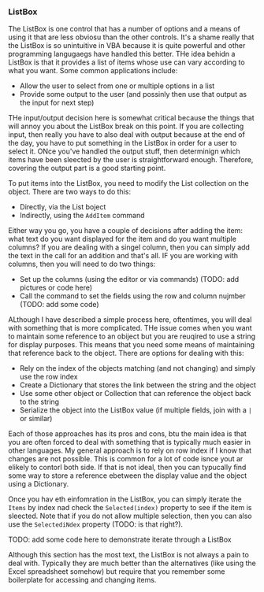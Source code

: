 ### ListBox

The ListBox is one control that has a number of options and a means of using it that are less obviosu than the other controls. It's a shame really that the ListBox is so unintuitive in VBA because it is quite powerful and other programming langugaegs have handled this better. THe idea behidn a ListBox is that it provides a list of items whose use can vary according to what you want. Some common applications include:

- Allow the user to select from one or multiple options in a list
- Provide some output to the user (and possinly then use that output as the input for next step)

THe input/output decision here is somewhat critical because the things that will annoy you about the ListBox break on this point. If you are collecting input, then really you have to also deal with output because at the end of the day, you have to put something in the ListBox in order for a user to select it. ONce you've handled the output stuff, then determinign which items have been sleected by the user is straightforward enough. Therefore, covering the output part is a good starting point.

To put items into the ListBox, you need to modify the List collection on the object. There are two ways to do this:

- Directly, via the List boject
- Indirectly, using the `AddItem` command

Either way you go, you have a couple of decisions after adding the item: what text do you want displayed for the item and do you want multiple columns? If you are dealing with a singel column, then you can simply add the text in the call for an addition and that's all. IF you are working with columns, then you will need to do two things:

- Set up the columns (using the editor or via commands) (TODO: add pictures or code here)
- Call the command to set the fields using the row and column nujmber (TODO: add some code)

ALthough I have described a simple process here, oftentimes, you will deal with something that is more complicated. THe issue comes when you want to maintain some reference to an obiject but you are reuqired to use a string for display purposes. This means that you need some means of maintaining that reference back to the object. There are options for dealing with this:

- Rely on the index of the objects matching (and not changing) and simply use the row index
- Create a Dictionary that stores the link between the string and the object
- Use some other object or Collection that can reference the object back to the string
- Serialize the object into the ListBox value (if multiple fields, join with a `|` or similar)

Each of those approaches has its pros and cons, btu the main idea is that you are often forced to deal with something that is typically much easier in other languages. My general approach is to rely on row index if I know that changes are not possible. This is common for a lot of code isnce yout ar elikely to contorl both side. If that is not ideal, then you can typucally find some way to store a reference ebetween the display value and the object using a Dictionary.

Once you hav eth einfomration in the ListBox, you can simply iterate the `Items` by index nad check the `Selected(index)` property to see if the item is sleected. Note that if you do not allow multiple selection, then you can also use the `SelectediNdex` property (TODO: is that right?).

TODO: add some code here to demonstrate iterate through a ListBox

Although this section has the most text, the ListBox is not always a pain to deal with. Typically they are much better than the alternatives (like using the Excel spreadsheet somehow) but require that you remember some boilerplate for accessing and changing items.
